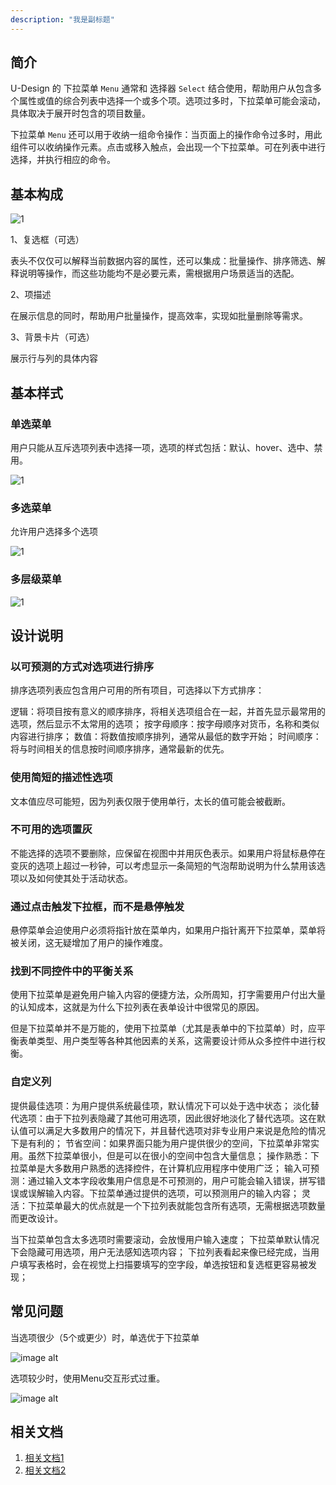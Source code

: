 ```yaml
---
description: "我是副标题"
---
```

<!--副标题具体写法见源代码模式-->

## 简介

U-Design 的 下拉菜单 `Menu` 通常和 选择器 `Select` 结合使用，帮助用户从包含多个属性或值的综合列表中选择一个或多个项。选项过多时，下拉菜单可能会滚动，具体取决于展开时包含的项目数量。

下拉菜单 `Menu` 还可以用于收纳一组命令操作：当页面上的操作命令过多时，用此组件可以收纳操作元素。点击或移入触点，会出现一个下拉菜单。可在列表中进行选择，并执行相应的命令。


## 基本构成
![1](../../../images/Menu/1.png)

1、复选框（可选）

表头不仅仅可以解释当前数据内容的属性，还可以集成：批量操作、排序筛选、解释说明等操作，而这些功能均不是必要元素，需根据用户场景适当的选配。

2、项描述

在展示信息的同时，帮助用户批量操作，提高效率，实现如批量删除等需求。

3、背景卡片（可选）

展示行与列的具体内容




## 基本样式

### 单选菜单

用户只能从互斥选项列表中选择一项，选项的样式包括：默认、hover、选中、禁用。

![1](../../../images/Menu/7.png)



### 多选菜单
允许用户选择多个选项

![1](../../../images/Menu/7.png)


### 多层级菜单
![1](../../../images/Menu/6.png)



## 设计说明
 
### 以可预测的方式对选项进行排序

排序选项列表应包含用户可用的所有项目，可选择以下方式排序：

逻辑：将项目按有意义的顺序排序，将相关选项组合在一起，并首先显示最常用的选项，然后显示不太常用的选项；
按字母顺序：按字母顺序对货币，名称和类似内容进行排序；
数值：将数值按顺序排列，通常从最低的数字开始；
时间顺序：将与时间相关的信息按时间顺序排序，通常最新的优先。

### 使用简短的描述性选项

文本值应尽可能短，因为列表仅限于使用单行，太长的值可能会被截断。


### 不可用的选项置灰

不能选择的选项不要删除，应保留在视图中并用灰色表示。如果用户将鼠标悬停在变灰的选项上超过一秒钟，可以考虑显示一条简短的气泡帮助说明为什么禁用该选项以及如何使其处于活动状态。


### 通过点击触发下拉框，而不是悬停触发

悬停菜单会迫使用户必须将指针放在菜单内，如果用户指针离开下拉菜单，菜单将被关闭，这无疑增加了用户的操作难度。


### 找到不同控件中的平衡关系

使用下拉菜单是避免用户输入内容的便捷方法，众所周知，打字需要用户付出大量的认知成本，这就是为什么下拉列表在表单设计中很常见的原因。

但是下拉菜单并不是万能的，使用下拉菜单（尤其是表单中的下拉菜单）时，应平衡表单类型、用户类型等各种其他因素的关系，这需要设计师从众多控件中进行权衡。


### 自定义列

提供最佳选项：为用户提供系统最佳项，默认情况下可以处于选中状态；
淡化替代选项：由于下拉列表隐藏了其他可用选项，因此很好地淡化了替代选项。这在默认值可以满足大多数用户的情况下，并且替代选项对非专业用户来说是危险的情况下是有利的；
节省空间：如果界面只能为用户提供很少的空间，下拉菜单非常实用。虽然下拉菜单很小，但是可以在很小的空间中包含大量信息；
操作熟悉：下拉菜单是大多数用户熟悉的选择控件，在计算机应用程序中使用广泛；
输入可预测：通过输入文本字段收集用户信息是不可预测的，用户可能会输入错误，拼写错误或误解输入内容。下拉菜单通过提供的选项，可以预测用户的输入内容；
灵活：下拉菜单最大的优点就是一个下拉列表就能包含所有选项，无需根据选项数量而更改设计。



当下拉菜单包含太多选项时需要滚动，会放慢用户输入速度；
下拉菜单默认情况下会隐藏可用选项，用户无法感知选项内容；
下拉列表看起来像已经完成，当用户填写表格时，会在视觉上扫描要填写的空字段，单选按钮和复选框更容易被发现；



## 常见问题

<div class="u-md-flex-without-bg">
   <div class="u-md-mr24">
      <p><i class="u-md-suggested"></i>当选项很少（5个或更少）时，单选优于下拉菜单</p>
      <img src="../../../images/Menu/2.png" alt="image alt" title="desc" />
   </div>
   <div>
      <p><i class="u-md-not-suggested"></i>选项较少时，使用Menu交互形式过重。</p>
      <img src="../../../images/Menu/3.png" alt="image alt" title="desc" />
   </div>
</div>






## 相关文档

1. [相关文档1](https://www.ucloud.cn)
2. [相关文档2](https://www.ucloud.cn)
